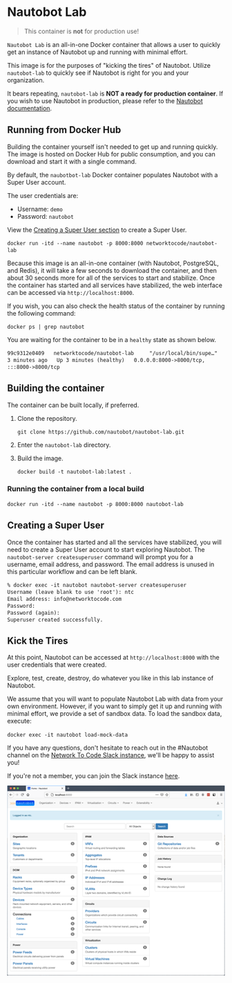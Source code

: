 # Nautobot Lab

> This container is **not** for production use!

`Nautobot Lab` is an all-in-one Docker container that allows a user to quickly get an instance of Nautobot up and running with minimal effort.

This image is for the purposes of "kicking the tires" of Nautobot. Utilize `nautobot-lab` to quickly see if Nautobot is right for you and your organization.

It bears repeating, `nautobot-lab` is **NOT a ready for production container**. If you wish to use Nautobot in production, please refer to the [Nautobot documentation](https://nautobot.readthedocs.io/en/latest/installation/).

## Running from Docker Hub

Building the container yourself isn't needed to get up and running quickly. The image is hosted on Docker Hub for public consumption, and you can download and start it with a single command.

By default, the `naubotbot-lab` Docker container populates Nautobot with a Super User account.

The user credentials are:

* Username: `demo`
* Password: `nautobot`

View the [Creating a Super User section](#Creating-a-Super-User) to create a Super User.

```shell
docker run -itd --name nautobot -p 8000:8000 networktocode/nautobot-lab
```

Because this image is an all-in-one container (with Nautobot, PostgreSQL, and Redis), it will take a few seconds to download the container, and then about 30 seconds more for all of the services to start and stabilize. Once the container has started and all services have stabilized, the web interface can be accessed via `http://localhost:8000`.

If you wish, you can also check the health status of the container by running the following command:

```shell
docker ps | grep nautobot
```

You are waiting for the container to be in a `healthy` state as shown below.

```text
99c9312e0409   networktocode/nautobot-lab     "/usr/local/bin/supe…"   3 minutes ago   Up 3 minutes (healthy)   0.0.0.0:8000->8000/tcp, :::8000->8000/tcp
```

## Building the container

The container can be built locally, if preferred.

1.  Clone the repository.

    ```shell
    git clone https://github.com/nautobot/nautobot-lab.git
    ```

2.  Enter the `nautobot-lab` directory.
3.  Build the image.

    ```shell
    docker build -t nautobot-lab:latest .
    ```

### Running the container from a local build

```shell
docker run -itd --name nautobot -p 8000:8000 nautobot-lab
```

## Creating a Super User

Once the container has started and all the services have stabilized, you will need to create a Super User account to start exploring Nautobot. The `nautobot-server createsuperuser` command will prompt you for a username, email address, and password. The email address is unused in this particular workflow and can be left blank.

```shell
% docker exec -it nautobot nautobot-server createsuperuser
Username (leave blank to use 'root'): ntc
Email address: info@networktocode.com
Password:
Password (again):
Superuser created successfully.
```

## Kick the Tires

At this point, Nautobot can be accessed at `http://localhost:8000` with the user credentials that were created.

Explore, test, create, destroy, do whatever you like in this lab instance of Nautobot.

We assume that you will want to populate Nautobot Lab with data from your own environment. However, if you want to simply get it up and running with minimal effort, we provide a set of sandbox data. To load the sandbox data, execute:

`docker exec -it nautobot load-mock-data`

If you have any questions, don't hesitate to reach out in the #Nautobot channel on the [Network To Code Slack instance](https://networktocode.slack.com), we'll be happy to assist you!

If you're not a member, you can join the Slack instance [here](http://slack.networktocode.com/).

![Nautobot](nautobot.png)
